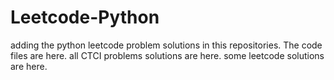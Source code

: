 # Leetcode-Python
adding the python leetcode problem solutions in this repositories. 
The code files are here.
all CTCI problems solutions are here.
some leetcode solutions are here.


















































































































































































































































































































































































































































































































































































































































































































































































































































































































































































